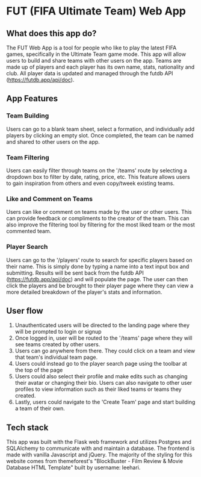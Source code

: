# FUT (FIFA Ultimate Team) Web App

## What does this app do?
The FUT Web App is a tool for people who like to play the latest FIFA games, specifically in the Ultimate Team game mode. This app will allow users to build and share teams with other users on the app. Teams are made up of players and each player has its own name, stats, nationality and club. All player data is updated and managed through the futdb API (https://futdb.app/api/doc).

## App Features
### Team Building
Users can go to a blank team sheet, select a formation, and individually add players by clicking an empty slot. Once completed, the team can be named and shared to other users on the app. 

### Team Filtering
Users can easily filter through teams on the '/teams' route by selecting a dropdown box to filter by date, rating, price, etc. This feature allows users to gain inspiration from others and even copy/tweek existing teams.

### Like and Comment on Teams
Users can like or comment on teams made by the user or other users. This can provide feedback or compliments to the creator of the team. This can also improve the filtering tool by filtering for the most liked team or the most commented team.

### Player Search
Users can go to the '/players' route to search for specific players based on their name. This is simply done by typing a name into a text input box and submitting. Results will be sent back from the futdb API (https://futdb.app/api/doc) and will populate the page. The user can then click the players and be brought to their player page where they can view a more detailed breakdown of the player's stats and information.

## User flow
1. Unauthenticated users will be directed to the landing page where they will be prompted to login or signup
2. Once logged in, user will be routed to the '/teams' page where they will see teams created by other users.
3. Users can go anywhere from there. They could click on a team and view that team's individual team page.
4. Users could instead go to the player search page using the toolbar at the top of the page
5. Users could also select their profile and make edits such as changing their avatar or changing their bio. Users can also navigate to other user profiles to view information such as their liked teams or teams they created.
6. Lastly, users could navigate to the 'Create Team' page and start building a team of their own. 

## Tech stack
This app was built with the Flask web framework and utilizes Postgres and SQLAlchemy to communicate with and maintain a database. The frontend is made with vanilla Javascript and jQuery. The majority of the styling for this website comes from themeforest's "BlockBuster - Film Review & Movie Database HTML Template" built by username: leehari.
